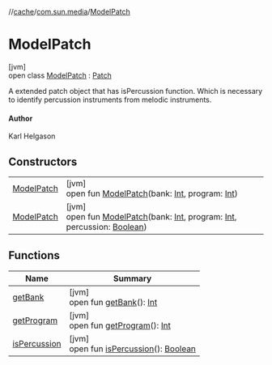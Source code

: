 //[cache](../../../index.md)/[com.sun.media](../index.md)/[ModelPatch](index.md)

# ModelPatch

[jvm]\
open class [ModelPatch](index.md) : [Patch](https://docs.oracle.com/javase/8/docs/api/javax/sound/midi/Patch.html)

A extended patch object that has isPercussion function. Which is necessary to identify percussion instruments from melodic instruments.

#### Author

Karl Helgason

## Constructors

| | |
|---|---|
| [ModelPatch](-model-patch.md) | [jvm]<br>open fun [ModelPatch](-model-patch.md)(bank: [Int](https://kotlinlang.org/api/latest/jvm/stdlib/kotlin/-int/index.html), program: [Int](https://kotlinlang.org/api/latest/jvm/stdlib/kotlin/-int/index.html)) |
| [ModelPatch](-model-patch.md) | [jvm]<br>open fun [ModelPatch](-model-patch.md)(bank: [Int](https://kotlinlang.org/api/latest/jvm/stdlib/kotlin/-int/index.html), program: [Int](https://kotlinlang.org/api/latest/jvm/stdlib/kotlin/-int/index.html), percussion: [Boolean](https://kotlinlang.org/api/latest/jvm/stdlib/kotlin/-boolean/index.html)) |

## Functions

| Name | Summary |
|---|---|
| [getBank](index.md#-1260148407%2FFunctions%2F-82533025) | [jvm]<br>open fun [getBank](index.md#-1260148407%2FFunctions%2F-82533025)(): [Int](https://kotlinlang.org/api/latest/jvm/stdlib/kotlin/-int/index.html) |
| [getProgram](index.md#-1783886735%2FFunctions%2F-82533025) | [jvm]<br>open fun [getProgram](index.md#-1783886735%2FFunctions%2F-82533025)(): [Int](https://kotlinlang.org/api/latest/jvm/stdlib/kotlin/-int/index.html) |
| [isPercussion](is-percussion.md) | [jvm]<br>open fun [isPercussion](is-percussion.md)(): [Boolean](https://kotlinlang.org/api/latest/jvm/stdlib/kotlin/-boolean/index.html) |
